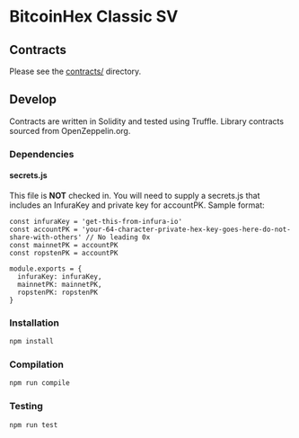 # BitcoinHex Classic SV

## Contracts
Please see the [contracts/](contracts) directory.

## Develop
Contracts are written in Solidity and tested using Truffle. Library contracts sourced from OpenZeppelin.org.

### Dependencies

#### secrets.js
This file is **NOT** checked in. You will need to supply a secrets.js that includes an InfuraKey and private key for accountPK. 
Sample format:
```
const infuraKey = 'get-this-from-infura-io'
const accountPK = 'your-64-character-private-hex-key-goes-here-do-not-share-with-others' // No leading 0x
const mainnetPK = accountPK
const ropstenPK = accountPK

module.exports = {
  infuraKey: infuraKey,
  mainnetPK: mainnetPK,
  ropstenPK: ropstenPK
}
```

### Installation
```bash
npm install
```

### Compilation
```bash
npm run compile
```

### Testing
```bash
npm run test
```
